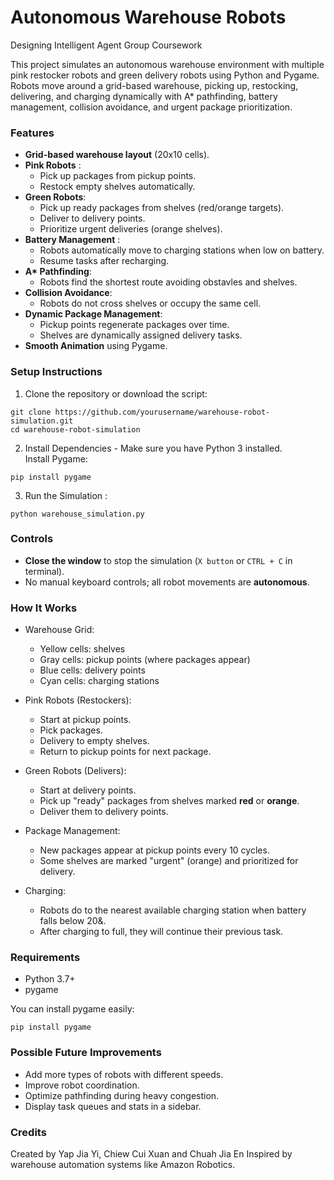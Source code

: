 # Autonomous Warehouse Robots
Designing Intelligent Agent Group Coursework

This project simulates an autonomous warehouse environment with multiple pink restocker robots and green delivery robots using Python and Pygame.
Robots move around a grid-based warehouse, picking up, restocking, delivering, and charging dynamically with A* pathfinding, battery management, collision avoidance, and urgent package prioritization.  


### Features
- **Grid-based warehouse layout** (20x10 cells).
- **Pink Robots** :
  -  Pick up packages from pickup points.
  -  Restock empty shelves automatically.
- **Green Robots**:
  - Pick up ready packages from shelves (red/orange targets).
  - Deliver to delivery points.
  - Prioritize urgent deliveries (orange shelves).
- **Battery Management** :
  - Robots automatically move to charging stations when low on battery.
  - Resume tasks after recharging.
- **A\* Pathfinding**:
  - Robots find the shortest route avoiding obstavles and shelves.
- **Collision Avoidance**:
  - Robots do not cross shelves or occupy the same cell.
- **Dynamic Package Management**:
  - Pickup points regenerate packages over time.
  - Shelves are dynamically assigned delivery tasks.
- **Smooth Animation** using Pygame.

### Setup Instructions
1. Clone the repository or download the script:
```
git clone https://github.com/yourusername/warehouse-robot-simulation.git
cd warehouse-robot-simulation
```
2. Install Dependencies -
   Make sure you have Python 3 installed.  
   Install Pygame:
```
pip install pygame
```
3. Run the Simulation :
```
python warehouse_simulation.py
```

### Controls
- **Close the window** to stop the simulation (`X button` or `CTRL + C` in terminal).
- No manual keyboard controls; all robot movements are **autonomous**.

### How It Works
- Warehouse Grid:
  - Yellow cells: shelves
  - Gray cells: pickup points (where packages appear)
  - Blue cells: delivery points
  - Cyan cells: charging stations
 
- Pink Robots (Restockers):
  - Start at pickup points.
  - Pick packages.
  - Delivery to empty shelves.
  - Return to pickup points for next package.
 
- Green Robots (Delivers):
  - Start at delivery points.
  - Pick up "ready" packages from shelves marked **red** or **orange**.
  - Deliver them to delivery points.
 
- Package Management:
  - New packages appear at pickup points every 10 cycles.
  - Some shelves are marked "urgent" (orange) and prioritized for delivery.
 
- Charging:
  - Robots do to the nearest available charging station when battery falls below 20&.
  -  After charging to full, they will continue their previous task.

### Requirements
- Python 3.7+
- pygame  

You can install pygame easily:
```
pip install pygame
```

### Possible Future Improvements
- Add more types of robots with different speeds.
- Improve robot coordination.
- Optimize pathfinding during heavy congestion.
- Display task queues and stats in a sidebar.

### Credits
Created by Yap Jia Yi, Chiew Cui Xuan and Chuah Jia En
Inspired by warehouse automation systems like Amazon Robotics.




